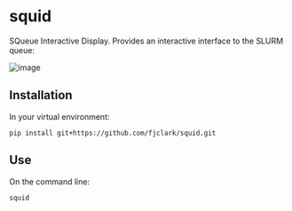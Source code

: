 # squid

SQueue Interactive Display. Provides an interactive interface to the SLURM queue:

![image](https://github.com/fjclark/squid/assets/90148170/9ebcac4a-027a-4378-9482-e94bbc488a46)


## Installation
In your virtual environment:
```
pip install git+https://github.com/fjclark/squid.git
```

## Use
On the command line:
```
squid
```
